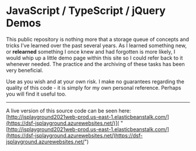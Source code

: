 # JavaScript / TypeScript / jQuery Demos

This public repository is nothing more that a storage queue of concepts and tricks I've learned over the past several years. As I learned something new, or **relearned** something I once knew and had forgotten is more likely, I would whip up a little demo page within this site so I could refer back to it whenever needed. The practice and the archiving of these tasks has been very beneficial. 

Use as you wish and at your own risk.  I make no guarantees regarding the quality of this code - it is simply for my own personal reference. Perhaps you will find it useful too.


----------

A live version of this source code can be seen here:  [http://jsplayground2021web-prod.us-east-1.elasticbeanstalk.com/](https://dsf-jsplayground.azurewebsites.net/)]( "[http://jsplayground2021web-prod.us-east-1.elasticbeanstalk.com/](https://dsf-jsplayground.azurewebsites.net/)https://dsf-jsplayground.azurewebsites.net/")




  
